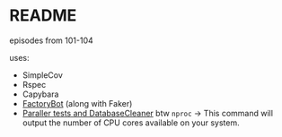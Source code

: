 # README
episodes from 101-104

uses:
* SimpleCov
* Rspec
* Capybara
* [FactoryBot](https://github.com/thoughtbot/factory_bot/blob/master/GETTING_STARTED.md) (along with Faker)
* [Paraller tests and DatabaseCleaner](https://www.driftingruby.com/episodes/speeding-up-tests?query=)
    btw `nproc` -> This command will output the number of CPU cores available on your system.
